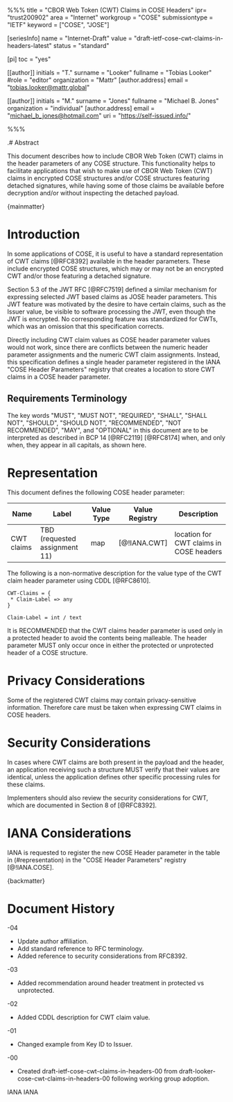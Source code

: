 %%%
title = "CBOR Web Token (CWT) Claims in COSE Headers"
ipr= "trust200902"
area = "Internet"
workgroup = "COSE"
submissiontype = "IETF"
keyword = ["COSE", "JOSE"]

[seriesInfo]
name = "Internet-Draft"
value = "draft-ietf-cose-cwt-claims-in-headers-latest"
status = "standard"

[pi]
toc = "yes"

[[author]]
initials = "T."
surname = "Looker"
fullname = "Tobias Looker"
#role = "editor"
organization = "Mattr"
  [author.address]
  email = "tobias.looker@mattr.global"

[[author]]
initials = "M."
surname = "Jones"
fullname = "Michael B. Jones"
organization = "individual"
  [author.address]
  email = "michael_b_jones@hotmail.com"
  uri = "https://self-issued.info/"

%%%

.# Abstract

This document describes how to include CBOR Web Token (CWT) claims in the header parameters of any COSE structure. This functionality helps to facilitate applications that wish to make use of CBOR Web Token (CWT) claims in encrypted COSE structures and/or COSE structures featuring detached signatures, while having some of those claims be available before decryption and/or without inspecting the detached payload.

{mainmatter}

# Introduction

In some applications of COSE, it is useful to have a standard representation of CWT claims [@RFC8392] available in the header parameters. These include encrypted COSE structures, which may or may not be an encrypted CWT and/or those featuring a detached signature.

Section 5.3 of the JWT RFC [@RFC7519] defined a similar mechanism for expressing selected JWT based claims as JOSE header parameters.  This JWT feature was motivated by the desire to have certain claims, such as the Issuer value, be visible to software processing the JWT, even though the JWT is encrypted.  No corresponding feature was standardized for CWTs, which was an omission that this specification corrects.

Directly including CWT claim values as COSE header parameter values would not work, since there are conflicts between the numeric header parameter assignments and the numeric CWT claim assignments.  Instead, this specification defines a single header parameter registered in the IANA "COSE Header Parameters" registry that creates a location to store CWT claims in a COSE header parameter.

## Requirements Terminology

The key words "MUST", "MUST NOT", "REQUIRED", "SHALL", "SHALL NOT", "SHOULD", "SHOULD NOT", "RECOMMENDED", "NOT RECOMMENDED", "MAY", and "OPTIONAL" in this document are to be interpreted as described in BCP 14 [@RFC2119] [@RFC8174] when, and only when, they appear in all capitals, as shown here.

# Representation

This document defines the following COSE header parameter:


|   Name          |  Label | Value Type | Value Registry |   Description   |
|-----------------|--------|------------|----------------|-----------------|
|   CWT claims    |  TBD (requested assignment 11)   | map        | [@!IANA.CWT]   | location for CWT claims in  COSE headers   |

The following is a non-normative description for the value type of the CWT claim header parameter using CDDL [@RFC8610].

```
CWT-Claims = {
 * Claim-Label => any
}

Claim-Label = int / text
```

It is RECOMMENDED that the CWT claims header parameter is used only in a protected header to avoid the contents being malleable. The header parameter MUST only occur once in either the protected or unprotected header of a COSE structure.

# Privacy Considerations

Some of the registered CWT claims may contain privacy-sensitive information. Therefore care must be taken when expressing CWT claims in COSE headers.

# Security Considerations

In cases where CWT claims are both present in the payload and the header, an application receiving such a structure MUST verify that their values are identical, unless the application defines other specific processing rules for these claims.

Implementers should also review the security considerations for CWT, which are documented in Section 8 of [@RFC8392].

# IANA Considerations

IANA is requested to register the new COSE Header parameter in the table in (#representation) in the "COSE Header Parameters" registry [@!IANA.COSE].

{backmatter}

# Document History

-04

* Update author affiliation.
* Add standard reference to RFC terminology.
* Added reference to security considerations from RFC8392.

-03

* Added recommendation around header treatment in protected vs unprotected.

-02

* Added CDDL description for CWT claim value.

-01

* Changed example from Key ID to Issuer.

-00

* Created draft-ietf-cose-cwt-claims-in-headers-00 from draft-looker-cose-cwt-claims-in-headers-00 following working group adoption.

<reference anchor="IANA.COSE" target="https://www.iana.org/assignments/cose/cose.xhtml#header-parameters">
 <front>
   <title>COSE Header Parameters</title>
   <author><organization>IANA</organization></author>
 </front>
</reference>

<reference anchor="IANA.CWT" target="https://www.iana.org/assignments/cwt/cwt.xhtml">
 <front>
   <title>CBOR Web Token (CWT) Claims</title>
   <author><organization>IANA</organization></author>
 </front>
</reference>
